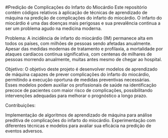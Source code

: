 #Predição de Complicações do Infarto do Miocárdio
Este repositório contém códigos relativos à aplicação de técnicas de aprendizado de máquina na predição de complicações do infarto do miocárdio. O infarto do miocárdio é uma das doenças mais perigosas e sua prevalência continua a ser um problema agudo na medicina moderna.

Problema:
A incidência de infarto do miocárdio (IM) permanece alta em todos os países, com milhões de pessoas sendo afetadas anualmente. Apesar das medidas modernas de tratamento e profilaxia, a mortalidade por ataques cardíacos continua significativa, com centenas de milhares de pessoas morrendo anualmente, muitas antes mesmo de chegar ao hospital.

Objetivo:
O objetivo deste projeto é desenvolver modelos de aprendizado de máquina capazes de prever complicações do infarto do miocárdio, permitindo a execução oportuna de medidas preventivas necessárias. Esses modelos podem auxiliar os profissionais de saúde na identificação precoce de pacientes com maior risco de complicações, possibilitando intervenções adequadas para melhorar o prognóstico a longo prazo.

Contribuições:

Implementação de algoritmos de aprendizado de máquina para análise preditiva de complicações do infarto do miocárdio.
Experimentação com diferentes técnicas e modelos para avaliar sua eficácia na predição de eventos adversos.
